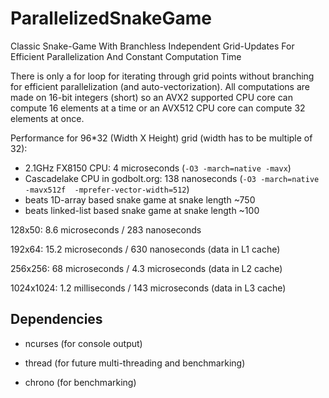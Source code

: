 # ParallelizedSnakeGame
Classic Snake-Game With Branchless Independent Grid-Updates For Efficient Parallelization And Constant Computation Time

There is only a for loop for iterating through grid points without branching for efficient parallelization (and auto-vectorization). All computations are made on 16-bit integers (short) so an AVX2 supported CPU core can compute 16 elements at a time or an AVX512 CPU core can compute 32 elements at once.

Performance for 96*32 (Width X Height) grid (width has to be multiple of 32):

- 2.1GHz FX8150 CPU: 4 microseconds  (```-O3 -march=native -mavx```)
- Cascadelake CPU in godbolt.org: 138 nanoseconds (```-O3 -march=native -mavx512f  -mprefer-vector-width=512```)
- beats 1D-array based snake game at snake length ~750
- beats linked-list based snake game at snake length ~100

128x50: 8.6 microseconds / 283 nanoseconds

192x64: 15.2 microseconds / 630 nanoseconds (data in L1 cache)

256x256: 68 microseconds / 4.3 microseconds (data in L2 cache)

1024x1024: 1.2 milliseconds / 143 microseconds (data in L3 cache)

## Dependencies

- ncurses (for console output)

- thread (for future multi-threading and benchmarking)

- chrono (for benchmarking)
